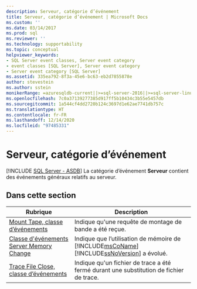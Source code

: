 ```yaml
---
description: Serveur, catégorie d’événement
title: Serveur, catégorie d’événement | Microsoft Docs
ms.custom: ''
ms.date: 03/14/2017
ms.prod: sql
ms.reviewer: ''
ms.technology: supportability
ms.topic: conceptual
helpviewer_keywords:
- SQL Server event classes, Server event category
- event classes [SQL Server], Server event category
- Server event category [SQL Server]
ms.assetid: 335ea792-8f3a-45e6-bc63-eb2d7855878e
author: stevestein
ms.author: sstein
monikerRange: =azuresqldb-current||>=sql-server-2016||>=sql-server-linux-2017||=azuresqldb-mi-current
ms.openlocfilehash: 7c0a37139277385d917ff5b10434c3b55e5457db
ms.sourcegitcommit: 1a544cf4dd2720b124c3697d1e62ae7741db757c
ms.translationtype: HT
ms.contentlocale: fr-FR
ms.lasthandoff: 12/14/2020
ms.locfileid: "97485331"
---
```

# <a name="server-event-category"></a>Serveur, catégorie d’événement
[!INCLUDE [SQL Server - ASDB](../../includes/applies-to-version/sql-asdb.md)]
  La catégorie d’événement **Serveur** contient des événements généraux relatifs au serveur.  
  
## <a name="in-this-section"></a>Dans cette section  
  
|Rubrique|Description|  
|-----------|-----------------|  
|[Mount Tape, classe d’événements](../../relational-databases/event-classes/mount-tape-event-class.md)|Indique qu'une requête de montage de bande a été reçue.|  
|[Classe d'événements Server Memory Change](../../relational-databases/event-classes/server-memory-change-event-class.md)|Indique que l’utilisation de mémoire de [!INCLUDE[msCoName](../../includes/msconame-md.md)] [!INCLUDE[ssNoVersion](../../includes/ssnoversion-md.md)] a évolué.|  
|[Trace File Close, classe d’événements](../../relational-databases/event-classes/trace-file-close-event-class.md)|Indique qu'un fichier de trace a été fermé durant une substitution de fichier de trace.|  
  
  
